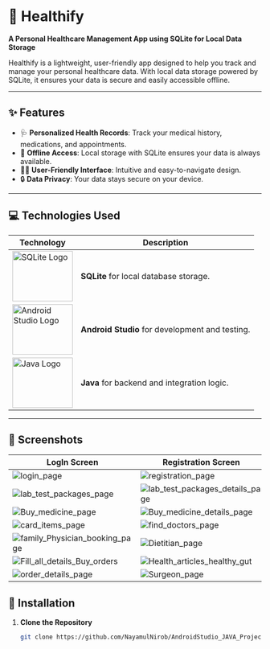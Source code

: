 # 🌟 Healthify  
**A Personal Healthcare Management App using SQLite for Local Data Storage**  

Healthify is a lightweight, user-friendly app designed to help you track and manage your personal healthcare data. With local data storage powered by SQLite, it ensures your data is secure and easily accessible offline.  

---

## ✨ Features  
- 🩺 **Personalized Health Records**: Track your medical history, medications, and appointments.  
- 📶 **Offline Access**: Local storage with SQLite ensures your data is always available.  
- 👩‍💻 **User-Friendly Interface**: Intuitive and easy-to-navigate design.  
- 🔒 **Data Privacy**: Your data stays secure on your device.  

---

## 💻 Technologies Used  
| Technology                                  | Description                               |  
|---------------------------------------------|-------------------------------------------|  
| <img src="https://www.sqlite.org/images/sqlite370_banner.gif" alt="SQLite Logo" width="120" height="100"/> | **SQLite** for local database storage.   | 
| <img src="https://upload.wikimedia.org/wikipedia/commons/9/92/Android_Studio_Trademark.svg" alt="Android Studio Logo" width="120" height="100" /> | **Android Studio** for development and testing. | 
| <img src="https://upload.wikimedia.org/wikipedia/en/3/30/Java_programming_language_logo.svg" alt="Java Logo" width="120" height="100"/> | **Java** for backend and integration logic. |  


---

## 📸 Screenshots  

| LogIn Screen                                | Registration Screen                         |   Home Screen                               |
|---------------------------------------------|---------------------------------------------|---------------------------------------------|  
|![login_page](https://github.com/user-attachments/assets/096db0a7-56cd-4c82-92d6-2d4daa8f7b00)| ![registration_page](https://github.com/user-attachments/assets/78352290-045c-4986-9c2d-f9422578f05b)|![main_page](https://github.com/user-attachments/assets/20e190b8-4966-409d-b352-2bc800423d82)|
|![lab_test_packages_page](https://github.com/user-attachments/assets/db32a503-9e92-47c8-940d-b50dacbe65dd)|![lab_test_packages_details_page](https://github.com/user-attachments/assets/40abaef6-d251-4cbf-8d3e-d2d04a6f4361)|![lab_test_packages_details_card_page](https://github.com/user-attachments/assets/e089b3ed-a2b9-4b34-bd2d-90f524a38ffe)|
|![Buy_medicine_page](https://github.com/user-attachments/assets/572625b5-2f91-4cc3-b8a4-a3a2095888a7)|![Buy_medicine_details_page](https://github.com/user-attachments/assets/b0b8e6e6-7572-4239-9ba9-45c08f954708)|![Buy_medicine_carditems_page](https://github.com/user-attachments/assets/3173c9ed-5791-44ea-8f46-e1eba6e07abd)|
|![card_items_page](https://github.com/user-attachments/assets/44def59f-47af-4c73-a1b3-c181d638099b)|![find_doctors_page](https://github.com/user-attachments/assets/9e2cdb72-317a-4e12-aa06-8a1b216a93f0)|![family_Physician](https://github.com/user-attachments/assets/e45b6c68-1f87-4351-aeb7-19e9de2e818e)|
|![family_Physician_booking_page](https://github.com/user-attachments/assets/6be33ccf-ec41-4d5a-9794-0f76e667f3ad)|![Dietitian_page](https://github.com/user-attachments/assets/b8ac5a6f-d627-48c0-80f6-178a1dd9adc4)|![Dietitian_booking_page](https://github.com/user-attachments/assets/f90f41f7-df5f-46fa-bb83-96359534c903)|
|![Fill_all_details_Buy_orders](https://github.com/user-attachments/assets/50ca5104-21c9-46f4-9a9e-78651e93f68a)|![Health_articles_healthy_gut](https://github.com/user-attachments/assets/fe7c93a1-5e59-45eb-8286-4f93b9346189)|![Health_articles_walking_daily](https://github.com/user-attachments/assets/60cfac51-8867-4410-ae35-2db6f226b833)|
|![order_details_page](https://github.com/user-attachments/assets/d2c54a80-d2b6-46cc-86f6-60ef54852e87)|![Surgeon_page](https://github.com/user-attachments/assets/d60de15b-49e2-402e-b18b-63426409a87b)|![Surgeon_booking_page](https://github.com/user-attachments/assets/a18e8cd2-6756-4eb2-a59f-36bb72dd75e2)|





















## 🚀 Installation  

1. **Clone the Repository**  
   ```bash  
   git clone https://github.com/NayamulNirob/AndroidStudio_JAVA_Projects

     


